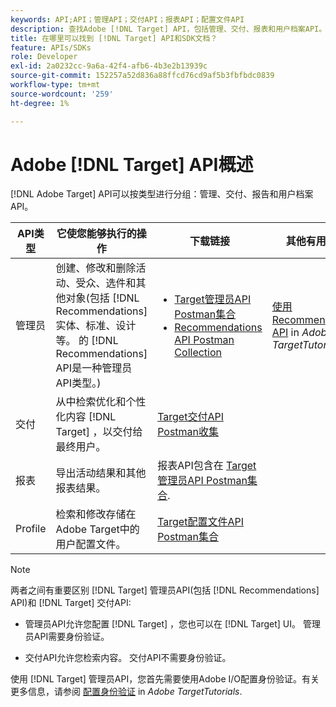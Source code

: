 ```yaml
---
keywords: API;API；管理API；交付API；报表API；配置文件API
description: 查找Adobe [!DNL Target] API，包括管理、交付、报表和用户档案API。
title: 在哪里可以找到 [!DNL Target] API和SDK文档？
feature: APIs/SDKs
role: Developer
exl-id: 2a0232cc-9a6a-42f4-afb6-4b3e2b13939c
source-git-commit: 152257a52d836a88ffcd76cd9af5b3fbfbdc0839
workflow-type: tm+mt
source-wordcount: '259'
ht-degree: 1%

---
```


# Adobe [!DNL Target] API概述

[!DNL Adobe Target] API可以按类型进行分组：管理、交付、报告和用户档案API。

| API类型 | 它使您能够执行的操作 | 下载链接 | 其他有用链接 |
| --- | --- | --- |--- |
| 管理员 | 创建、修改和删除活动、受众、选件和其他对象(包括 [!DNL Recommendations] 实体、标准、设计等。 的 [!DNL Recommendations] API是一种管理员API类型。) | <UL><li>[Target管理员API Postman集合](https://developers.adobetarget.com/api/#admin-postman-collection)</li><li>[Recommendations API Postman Collection](https://developers.adobetarget.com/api/recommendations/#section/Postman)</li></ul> | [使用Recommendations API](https://experienceleague.adobe.com/docs/target-learn/recommendations-api-tutorial/recs-api-overview.html) in *Adobe TargetTutorials* |
| 交付 | 从中检索优化和个性化内容 [!DNL Target] ，以交付给最终用户。 | [Target交付API Postman收集](https://developers.adobetarget.com/api/delivery-api/#section/Getting-Started/Postman-Collection) |  |
| 报表 | 导出活动结果和其他报表结果。 | 报表API包含在 [Target管理员API Postman集合](https://developers.adobetarget.com/api/#admin-postman-collection). |  |
| Profile | 检索和修改存储在Adobe Target中的用户配置文件。 | [Target配置文件API Postman集合](https://developers.adobetarget.com/api/#profiles) |  |

>[!NOTE]
>
>两者之间有重要区别 [!DNL Target] 管理员API(包括 [!DNL Recommendations] API)和 [!DNL Target] 交付API:
>
>* 管理员API允许您配置 [!DNL Target] ，您也可以在 [!DNL Target] UI。 管理员API需要身份验证。
>
>* 交付API允许您检索内容。 交付API不需要身份验证。
>
>使用 [!DNL Target] 管理员API，您首先需要使用Adobe I/O配置身份验证。有关更多信息，请参阅 [配置身份验证](https://experienceleague.adobe.com/docs/target-learn/tutorials/apis/configure-io-target-integration.html) in *Adobe TargetTutorials*.

